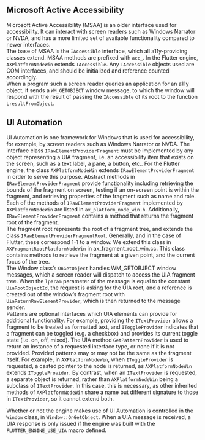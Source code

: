 ## Microsoft Active Accessibility

Microsoft Active Accessibility (MSAA) is an older interface used for accessibility. It can interact with screen readers such as Windows Narrator or NVDA, and has a more limited set of available functionality compared to newer interfaces.  
The base of MSAA is the `IAccessible` interface, which all a11y-providing classes extend. MSAA methods are prefixed with `acc_`. In the Flutter engine, `AXPlatformNodeWin` extends `IAccessible`. Any `IAccessible` objects used are COM interfaces, and should be initialized and reference counted accordingly.  
When a program such a screen reader queries an application for an a11y object, it sends a `WM_GETOBJECT` window message, to which the window will respond with the result of passing the `IAccessible` of its root to the function `LresultFromObject`.

## UI Automation

UI Automation is one framework for Windows that is used for accessibility, for example, by screen readers such as Windows Narrator or NVDA. The interface class `IRawElementProviderFragment` must be implemented by any object representing a UIA fragment, i.e. an accessibility item that exists on the screen, such as a text label, a pane, a button, etc.. For the Flutter engine, the class `AXPlatformNodeWin` extends `IRawElementProviderFragment` in order to serve this purpose. Abstract methods in `IRawElementProviderFragment` provide functionality including retrieving the bounds of the fragment on screen, testing if an on-screen point is within the fragment, and retrieving properties of the fragment such as name and role. Each of the methods of `IRawElementProviderFragment` implemented by `AXPlatformNodeWin` are listed in `ax_platform_node_win.h`. Additionally, `IRawElementProviderFragment` contains a method that returns the fragment root of the fragment.  
The fragment root represents the root of a fragment tree, and extends the class `IRawElementProviderFragmentRoot`. Generally, and in the case of Flutter, these correspond 1-1 to a window. We extend this class in `AXFragmentRootPlatformNodeWin` in ax_fragment_root_win.cc. This class contains methods to retrieve the fragment at a given point, and the current focus of the tree.  
The Window class’s `OnGetObject` handles WM_GETOBJECT window messages, which a screen reader will dispatch to access the UIA fragment tree. When the `lparam` parameter of the message is equal to the constant `UiaRootObjectId`, the request is asking for the UIA root, and a reference is created out of the window’s fragment root with `UiaReturnRawElementProvider`, which is then returned to the message sender.  
Patterns are optional interfaces which UIA elements can provide for additional functionality. For example, providing the `ITextProvider` allows a fragment to be treated as formatted text, and `IToggleProvider` indicates that a fragment can be toggled (e.g. a checkbox) and provides its current toggle state (i.e. on, off, mixed). The UIA method `GetPatternProvider` is used to return an instance of a requested interface type, or none if it is not provided. Provided patterns may or may not be the same as the fragment itself. For example, in `AXPlatformNodeWin`, when `IToggleProvider` is requested, a casted pointer to the node is returned, as `AXPlatformNodeWin` extends `IToggleProvider`. By contrast, when an `ITextProvider` is requested, a separate object is returned, rather than `AXPlatformNodeWin` being a subclass of `ITextProvider`. In this case, this is necessary, as other inherited methods of `AXPlatformNodeWin` share a name but different signature to those in `ITextProvider`, so it cannot extend both.

Whether or not the engine makes use of UI Automation is controlled in the `Window` class, in `Window::OnGetObject`. When a UIA message is received, a UIA response is only issued if the engine was built with the `FLUTTER_ENGINE_USE_UIA` macro defined.
